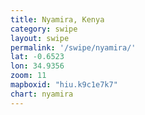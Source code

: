 ```yaml
---
title: Nyamira, Kenya
category: swipe
layout: swipe
permalink: '/swipe/nyamira/'
lat: -0.6523
lon: 34.9356
zoom: 11
mapboxid: "hiu.k9c1e7k7"
chart: nyamira
---
```



